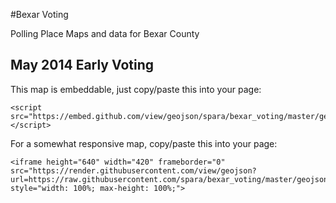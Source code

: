 #Bexar Voting

Polling Place Maps and data for Bexar County

## May 2014 Early Voting 

This map is embeddable, just copy/paste this into your page:

```
<script src="https://embed.github.com/view/geojson/spara/bexar_voting/master/geojson/bexar_05_2014_early_voting.geojson"></script> 
```

For a somewhat responsive map, copy/paste this into your page:

```
<iframe height="640" width="420" frameborder="0" src="https://render.githubusercontent.com/view/geojson?url=https://raw.githubusercontent.com/spara/bexar_voting/master/geojson/bexar_05_2014_early_voting.geojson" style="width: 100%; max-height: 100%;">
```
